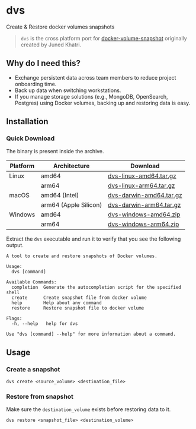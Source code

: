 # dvs

Create & Restore docker volumes snapshots

> `dvs` is the cross platform port for [docker-volume-snapshot](https://github.com/junedkhatri31/docker-volume-snapshot) originally created by Juned Khatri.

## Why do I need this?

- Exchange persistent data across team members to reduce project onboarding time.
- Back up data when switching workstations.
- If you manage storage solutions (e.g., MongoDB, OpenSearch, Postgres) using Docker volumes, backing up and restoring data is easy.

## Installation

### Quick Download

The binary is present inside the archive.

| Platform | Architecture | Download |
|----------|--------------|----------|
| Linux | amd64 | [dvs-linux-amd64.tar.gz](https://github.com/Bhupesh-V/dvs/releases/latest/download/dvs-linux-amd64.tar.gz) |
|  | arm64 | [dvs-linux-arm64.tar.gz](https://github.com/Bhupesh-V/dvs/releases/latest/download/dvs-linux-arm64.tar.gz) |
| macOS | amd64 (Intel) | [dvs-darwin-amd64.tar.gz](https://github.com/Bhupesh-V/dvs/releases/latest/download/dvs-darwin-amd64.tar.gz) |
|  | arm64 (Apple Silicon) | [dvs-darwin-arm64.tar.gz](https://github.com/Bhupesh-V/dvs/releases/latest/download/dvs-darwin-arm64.tar.gz) |
| Windows | amd64 | [dvs-windows-amd64.zip](https://github.com/Bhupesh-V/dvs/releases/latest/download/dvs-windows-amd64.zip) |
|  | arm64 | [dvs-windows-arm64.zip](https://github.com/Bhupesh-V/dvs/releases/latest/download/dvs-windows-arm64.zip) |

Extract the `dvs` executable and run it to verify that you see the following output.

```
A tool to create and restore snapshots of Docker volumes.

Usage:
  dvs [command]

Available Commands:
  completion  Generate the autocompletion script for the specified shell
  create      Create snapshot file from docker volume
  help        Help about any command
  restore     Restore snapshot file to docker volume

Flags:
  -h, --help   help for dvs

Use "dvs [command] --help" for more information about a command.
```

## Usage

### Create a snapshot

```
dvs create <source_volume> <destination_file>
```

### Restore from snapshot

Make sure the `destination_volume` exists before restoring data to it.

```
dvs restore <snapshot_file> <destination_volume>
```